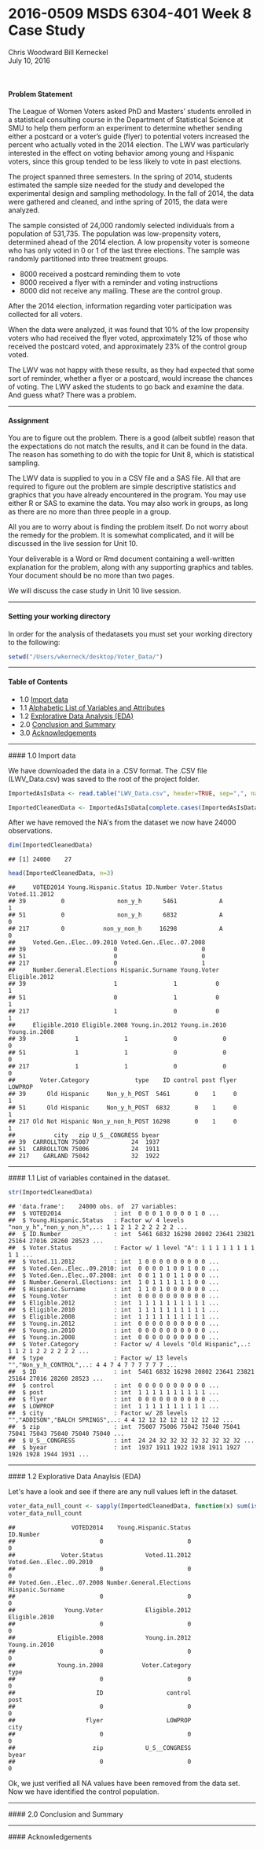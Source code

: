 # 2016-0509 MSDS 6304-401 Week 8 Case Study
Chris Woodward Bill Kerneckel  
July 10, 2016  

<br>
                                                               


#### Problem Statement


The League of Women Voters asked PhD and Masters’ students enrolled in a statistical
consulting course in the Department of Statistical Science at SMU to help them
perform an experiment to determine whether sending either a postcard or a voter’s
guide (flyer) to potential voters increased the percent who actually voted in the 2014 election. The LWV was particularly interested in the effect on voting behavior among young and Hispanic voters, since this group tended to be less likely to vote in past elections.

The project spanned three semesters. In the spring of 2014, students estimated the
sample size needed for the study and developed the experimental design and
sampling methodology. In the fall of 2014, the data were gathered and cleaned, and inthe spring of 2015, the data were analyzed.

The sample consisted of 24,000 randomly selected individuals from a population of
531,735. The population was low-propensity voters, determined ahead of the 2014
election. A low propensity voter is someone who has only voted in 0 or 1 of the last
three elections. The sample was randomly partitioned into three treatment groups.

- 8000 received a postcard reminding them to vote
- 8000 received a flyer with a reminder and voting instructions
- 8000 did not receive any mailing. These are the control group.

After the 2014 election, information regarding voter participation was collected for all voters.

When the data were analyzed, it was found that 10% of the low propensity voters who
had received the flyer voted, approximately 12% of those who received the postcard
voted, and approximately 23% of the control group voted.

The LWV was not happy with these results, as they had expected that some sort of
reminder, whether a flyer or a postcard, would increase the chances of voting. The LWV asked the students to go back and examine the data. And guess what? There was a
problem. 

****************************

#### Assignment

You are to figure out the problem. There is a good (albeit subtle) reason that the
expectations do not match the results, and it can be found in the data. The reason has something to do with the topic for Unit 8, which is statistical sampling.

The LWV data is supplied to you in a CSV file and a SAS file. All that are required to figure out the problem are simple descriptive statistics and graphics that you have already encountered in the program. You may use either R or SAS to examine the data. You may also work in groups, as long as there are no more than three people in a group.

All you are to worry about is finding the problem itself. Do not worry about the remedy for the problem. It is somewhat complicated, and it will be discussed in the live session for Unit 10.

Your deliverable is a Word or Rmd document containing a well-written explanation for
the problem, along with any supporting graphics and tables. Your document should be
no more than two pages.

We will discuss the case study in Unit 10 live session.

****************************
#### Setting your working directory

In order for the analysis of thedatasets you must set your working directory to the following:


```r
setwd("/Users/wkerneck/desktop/Voter_Data/")
```

****************************

#### Table of Contents

- 1.0  [Import data](#id-section1)
- 1.1  [Alphabetic List of Variables and Attributes](#id-section2)
- 1.2  [Explorative Data Analysis (EDA)](#id-section3)
- 2.0 [Conclusion and Summary](#id-section4) 
- 3.0 [Acknowledgements](#id-section5) 

****************************
 
<div id='id-section1'/>
####  1.0 Import data

We have downloaded the data in a .CSV format. The .CSV file (LWV_Data.csv) was saved to the root of the project folder.


```r
ImportedAsIsData <- read.table("LWV_Data.csv", header=TRUE, sep=",", na.strings=c("NA", "NULL"))

ImportedCleanedData <- ImportedAsIsData[complete.cases(ImportedAsIsData),]  #Removing all "NA" values from the dataset
```

After we have removed the NA's from the dataset we now have 24000 observations.


```r
dim(ImportedCleanedData)
```

```
## [1] 24000    27
```

```r
head(ImportedCleanedData, n=3)
```

```
##     VOTED2014 Young.Hispanic.Status ID.Number Voter.Status Voted.11.2012
## 39          0               non_y_h      5461            A             1
## 51          0               non_y_h      6832            A             0
## 217         0           non_y_non_h     16298            A             0
##     Voted.Gen..Elec..09.2010 Voted.Gen..Elec..07.2008
## 39                         0                        0
## 51                         0                        0
## 217                        0                        1
##     Number.General.Elections Hispanic.Surname Young.Voter Eligible.2012
## 39                         1                1           0             1
## 51                         0                1           0             1
## 217                        1                0           0             1
##     Eligible.2010 Eligible.2008 Young.in.2012 Young.in.2010 Young.in.2008
## 39              1             1             0             0             0
## 51              1             1             0             0             0
## 217             1             1             0             0             0
##       Voter.Category             type    ID control post flyer LOWPROP
## 39      Old Hispanic     Non_y_h_POST  5461       0    1     0       1
## 51      Old Hispanic     Non_y_h_POST  6832       0    1     0       1
## 217 Old Not Hispanic Non_y_non_h_POST 16298       0    1     0       1
##           city   zip U_S__CONGRESS byear
## 39  CARROLLTON 75007            24  1937
## 51  CARROLLTON 75006            24  1911
## 217    GARLAND 75042            32  1922
```

****************************

<div id='id-section2'/>
####  1.1 List of variables contained in the dataset.


```r
str(ImportedCleanedData)
```

```
## 'data.frame':	24000 obs. of  27 variables:
##  $ VOTED2014               : int  0 0 0 1 0 0 0 0 1 0 ...
##  $ Young.Hispanic.Status   : Factor w/ 4 levels "non_y_h","non_y_non_h",..: 1 1 2 1 2 2 2 2 2 2 ...
##  $ ID.Number               : int  5461 6832 16298 20802 23641 23821 25164 27016 28260 28523 ...
##  $ Voter.Status            : Factor w/ 1 level "A": 1 1 1 1 1 1 1 1 1 1 ...
##  $ Voted.11.2012           : int  1 0 0 0 0 0 0 0 0 0 ...
##  $ Voted.Gen..Elec..09.2010: int  0 0 0 0 1 0 0 1 0 0 ...
##  $ Voted.Gen..Elec..07.2008: int  0 0 1 1 0 1 1 0 0 0 ...
##  $ Number.General.Elections: int  1 0 1 1 1 1 1 1 0 0 ...
##  $ Hispanic.Surname        : int  1 1 0 1 0 0 0 0 0 0 ...
##  $ Young.Voter             : int  0 0 0 0 0 0 0 0 0 0 ...
##  $ Eligible.2012           : int  1 1 1 1 1 1 1 1 1 1 ...
##  $ Eligible.2010           : int  1 1 1 1 1 1 1 1 1 1 ...
##  $ Eligible.2008           : int  1 1 1 1 1 1 1 1 1 1 ...
##  $ Young.in.2012           : int  0 0 0 0 0 0 0 0 0 0 ...
##  $ Young.in.2010           : int  0 0 0 0 0 0 0 0 0 0 ...
##  $ Young.in.2008           : int  0 0 0 0 0 0 0 0 0 0 ...
##  $ Voter.Category          : Factor w/ 4 levels "Old Hispanic",..: 1 1 2 1 2 2 2 2 2 2 ...
##  $ type                    : Factor w/ 13 levels "","Non_y_h_CONTROL",..: 4 4 7 4 7 7 7 7 7 7 ...
##  $ ID                      : int  5461 6832 16298 20802 23641 23821 25164 27016 28260 28523 ...
##  $ control                 : int  0 0 0 0 0 0 0 0 0 0 ...
##  $ post                    : int  1 1 1 1 1 1 1 1 1 1 ...
##  $ flyer                   : int  0 0 0 0 0 0 0 0 0 0 ...
##  $ LOWPROP                 : int  1 1 1 1 1 1 1 1 1 1 ...
##  $ city                    : Factor w/ 28 levels "","ADDISON","BALCH SPRINGS",..: 4 4 12 12 12 12 12 12 12 12 ...
##  $ zip                     : int  75007 75006 75042 75040 75041 75041 75043 75040 75040 75040 ...
##  $ U_S__CONGRESS           : int  24 24 32 32 32 32 32 32 32 32 ...
##  $ byear                   : int  1937 1911 1922 1938 1911 1927 1926 1928 1944 1931 ...
```

****************************

<div id='id-section3'/>
####  1.2 Explorative Data Anaylsis (EDA)

Let's have a look and see if there are any null values left in the dataset.


```r
voter_data_null_count <- sapply(ImportedCleanedData, function(x) sum(is.na(x)))
voter_data_null_count
```

```
##                VOTED2014    Young.Hispanic.Status                ID.Number 
##                        0                        0                        0 
##             Voter.Status            Voted.11.2012 Voted.Gen..Elec..09.2010 
##                        0                        0                        0 
## Voted.Gen..Elec..07.2008 Number.General.Elections         Hispanic.Surname 
##                        0                        0                        0 
##              Young.Voter            Eligible.2012            Eligible.2010 
##                        0                        0                        0 
##            Eligible.2008            Young.in.2012            Young.in.2010 
##                        0                        0                        0 
##            Young.in.2008           Voter.Category                     type 
##                        0                        0                        0 
##                       ID                  control                     post 
##                        0                        0                        0 
##                    flyer                  LOWPROP                     city 
##                        0                        0                        0 
##                      zip            U_S__CONGRESS                    byear 
##                        0                        0                        0
```

Ok, we just verified all NA values have been removed from the data set. Now we have identified the control population.

****************************
<div id='id-section3'/>
#### 2.0 Conclusion and Summary




****************************
<div id='id-section4'/>
#### Acknowledgements


